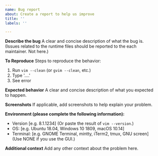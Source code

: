 ```yaml
---
name: Bug report
about: Create a report to help us improve
title: ''
labels: ''

---
```


**Describe the bug**
A clear and concise description of what the bug is.
(Issues related to the runtime files should be reported to the each maintainer. Not here.)

**To Reproduce**
Steps to reproduce the behavior:
1. Run `vim --clean` (or `gvim --clean`, etc.)
2. Type '....'
3. See error

**Expected behavior**
A clear and concise description of what you expected to happen.

**Screenshots**
If applicable, add screenshots to help explain your problem.

**Environment (please complete the following information):**
 - Version [e.g. 8.1.1234] (Or paste the result of `vim --version`.)
 - OS: [e.g. Ubuntu 18.04, Windows 10 1809, macOS 10.14]
 - Terminal: [e.g. GNOME Terminal, mintty, iTerm2, tmux, GNU screen] (Use NONE if you use the GUI.)

**Additional context**
Add any other context about the problem here.
